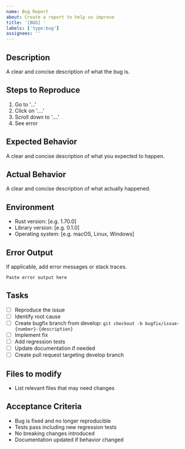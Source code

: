 ```yaml
---
name: Bug Report
about: Create a report to help us improve
title: '[BUG] '
labels: ['type:bug']
assignees: ''
---
```


## Description
A clear and concise description of what the bug is.

## Steps to Reproduce
1. Go to '...'
2. Click on '....'
3. Scroll down to '....'
4. See error

## Expected Behavior
A clear and concise description of what you expected to happen.

## Actual Behavior
A clear and concise description of what actually happened.

## Environment
- Rust version: [e.g. 1.70.0]
- Library version: [e.g. 0.1.0]
- Operating system: [e.g. macOS, Linux, Windows]

## Error Output
If applicable, add error messages or stack traces.

```
Paste error output here
```

## Tasks
- [ ] Reproduce the issue
- [ ] Identify root cause
- [ ] Create bugfix branch from develop: `git checkout -b bugfix/issue-{number}-{description}`
- [ ] Implement fix
- [ ] Add regression tests
- [ ] Update documentation if needed
- [ ] Create pull request targeting develop branch

## Files to modify
- List relevant files that may need changes

## Acceptance Criteria
- Bug is fixed and no longer reproducible
- Tests pass including new regression tests
- No breaking changes introduced
- Documentation updated if behavior changed
